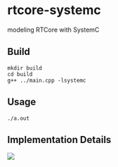 # rtcore-systemc
modeling RTCore with SystemC

## Build
```shell
mkdir build
cd build
g++ ../main.cpp -lsystemc
```

## Usage
```shell
./a.out
```

## Implementation Details
![](https://i.imgur.com/zrbWhuz.png)